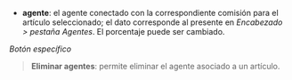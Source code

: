 - **agente**: el agente conectado con la correspondiente comisión para el artículo seleccionado; el dato corresponde al presente en *Encabezado  > pestaña Agentes*. El porcentaje puede ser cambiado.

*Botón específico*

> **Eliminar agentes**: permite eliminar el agente asociado a un artículo.